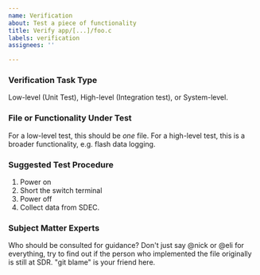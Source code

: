```yaml
---
name: Verification
about: Test a piece of functionality
title: Verify app/[...]/foo.c
labels: verification
assignees: ''

---
```


### Verification Task Type
Low-level (Unit Test), High-level (Integration test), or System-level.

### File or Functionality Under Test
For a low-level test, this should be _one_ file. For a high-level test, this is a broader functionality, e.g. flash data logging.

### Suggested Test Procedure
1. Power on
2. Short the switch terminal
3. Power off
4. Collect data from SDEC.

### Subject Matter Experts
Who should be consulted for guidance? Don't just say @nick or @eli for everything, try to find out if the person who implemented the file originally is still at SDR. "git blame" is your friend here.
